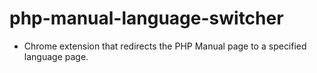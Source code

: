 # php-manual-language-switcher
- Chrome extension that redirects the PHP Manual page to a specified language page.
